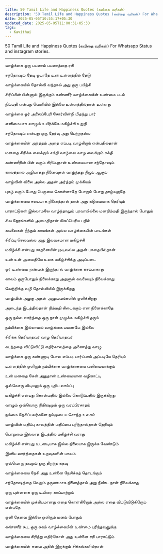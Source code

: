 ```yaml
---
title: 50 Tamil Life and Happiness Quotes (கவிதை வரிகள்)
description: '50 Tamil Life and Happiness Quotes (கவிதை வரிகள்) For Whatsapp Status and instagram stories.'
date: 2025-05-05T10:55:17+05:30
updated_date: 2025-05-05T11:00:31+05:30
tags:
  - Kavithai
---
```


50 Tamil Life and Happiness Quotes (கவிதை வரிகள்) For Whatsapp Status and instagram stories.  

***

வாழ்க்கை ஒரு பயணம் பயணத்தை ரசி  

சந்தோஷம் தேடி ஓடாதே உன் உள்ளத்தில் தேடு  

வாழ்க்கையில் தோல்வி வந்தால் அது ஒரு பயிற்சி  

சிரிப்பின் பின்னால் இருக்கும் கண்ணீர் வாழ்க்கையின் உண்மை படம்  

நிம்மதி என்பது வெளியில் இல்லை உள்ளத்தில்தான் உள்ளது  

வாழ்க்கை ஓர் அலைப்பேரி சோர்வின்றி மிதந்து பார்  

எளிமையாக வாழும் உயிர்க்கே மகிழ்ச்சி உறுதி  

சந்தோஷம் என்பது ஒரு தேர்வு அது பெற்றதல்ல  

வாழ்க்கையின் அர்த்தம் அதை எப்படி வாழ்கிறாய் என்பதில்தான்  

மனதை சிரிக்க வைக்கும் சக்தி வாழ்வை வாழ வைக்கும் சக்தி  

கண்ணீரின் பின் வரும் சிரிப்புதான் உண்மையான சந்தோஷம்  

காலத்தால் அழியாதது நினைவுகள் வாழ்ந்தது நிஜம் ஆகும்  

வாழ்வின் விலை அல்ல அதன் அர்த்தம் முக்கியம்  

புகழ் வரும் போது பெருமை கொள்ளாதே போகும் போது தாழ்வுறாதே  

வாழ்க்கையை சுலபமாக நினைத்தால் தான் அது கடுமையாக தெரியும்  

பாராட்டுகள் இல்லாமலே வாழ்ந்தாலும் பரவாயில்லை மனநிம்மதி இருந்தால் போதும்  

சில நேரங்களில் அமைதிதான் மிகப்பெரிய பதில்  

கவலைகள் நீந்தும் காயங்கள் அல்ல வாழ்க்கையின் பாடங்கள்  

சிரிப்பு செலவல்ல அது இலவசமான மகிழ்ச்சி  

மகிழ்ச்சி என்பது சாதனையின் முடிவல்ல அதன் பாதையில்தான்  

உன் உள் அமைதியே உலக மகிழ்ச்சிக்கு அடிப்படை  

ஓர் உண்மை நண்பன் இருந்தால் வாழ்க்கை கசப்பாகாது  

காலம் ஒருபோதும் நிலைக்காது அதனால் கவலையும் நிலைக்காது  

வெற்றிக்கு வழி தோல்வியில் இருக்கிறது  

வாழ்வின் அழகு அதன் அனுபவங்களில் ஒளிக்கிறது  

அடைந்த இடத்தில்தான் நிம்மதி கிடைக்கும் என நினைக்காதே  

ஒரு நல்ல வார்த்தை ஒரு நாள் முழுக்க மகிழ்ச்சி தரும்  

நம்பிக்கை இல்லாமல் வாழ்க்கை பயணமே இல்லை  

சிரிக்க தெரியாதவர் வாழ தெரியாதவர்  

கடந்ததை விட்டுவிட்டு எதிர்காலத்தை அணைத்து வாழு  

வாழ்க்கை ஒரு கண்ணாடி போல எப்படி பார்ப்பாய் அப்படியே தெரியும்  

உள்ளத்தில் ஒளிரும் நம்பிக்கை வாழ்க்கையை வலிமையாக்கும்  

உன் மனதை கேள் அதுதான் உண்மையான வழிகாட்டி  

ஒவ்வொரு விடியலும் ஒரு புதிய வாய்ப்பு  

மகிழ்ச்சி என்பது கொள்வதில் இல்லை கொடுப்பதில் இருக்கிறது  

வாழும் ஒவ்வொரு நிமிஷமும் ஒரு வரப்பிரசாதம்  

நம்மை நேசிப்பவர்களே நம்முடைய சொந்த உலகம்  

வாழ்வின் மதிப்பு காலத்தின் மதிப்பை புரிந்தால்தான் தெரியும்  

பொறுமை இல்லாத இடத்தில் மகிழ்ச்சி வராது  

மகிழ்ச்சி என்பது உடனடியாக இல்ல நிலையாக இருக்க வேண்டும்  

இனிய வார்த்தைகள் உறவுகளின் பாலம்  

ஒவ்வொரு தவறும் ஒரு திறந்த கதவு  

வாழ்க்கையை நேசி அது உன்னை நேசிக்கத் தொடங்கும்  

சந்தோஷத்தை வெறும் தருணமாக நினைத்தால் அது நீண்ட நாள் நிலைக்காது  

ஒரு புன்னகை ஒரு உயிரை காப்பாற்றும்  

வாழ்க்கையில் முக்கியமானது எதை கொள்கிறோம் அல்ல எதை விட்டுவிடுகிறோம் என்பதே  

ஒளி தேவை இல்லை ஒளிரும் மனம் போதும்  

கண்ணீர் கூட ஒரு சுகம் வாழ்க்கையின் உண்மை புரிந்தவனுக்கு  

வாழ்க்கையை சிரித்து எதிர்கொள் அது உன்னை சரி பாராட்டும்  

வாழ்க்கையின் சுவை அதில் இருக்கும் சிக்கல்களில்தான்  
